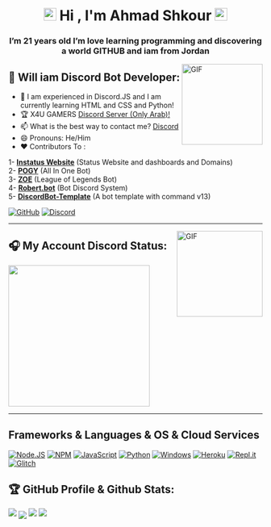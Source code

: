 
<h1 align="center"><img src="https://media.giphy.com/media/hvRJCLFzcasrR4ia7z/giphy.gif" width="25px">  Hi , I'm Ahmad Shkour <img src="https://media.giphy.com/media/hvRJCLFzcasrR4ia7z/giphy.gif" width="25px"> </h1>
<h3 align="center">I’m 21 years old I’m love learning programming and discovering a world GITHUB and iam from Jordan</h3>

<img align="right" alt="GIF" height="160px" src="https://octodex.github.com/images/daftpunktocat-guy.gif" />

## 🤖 Will iam Discord Bot Developer:


- 🌱 I am experienced in Discord.JS and I am currently learning HTML and CSS and Python!
- 🏆 X4U GAMERS [Discord Server (Only Arab)!](https://discord.gg/fQeGHUsb2U)
- 📫 What is the best way to contact me? [Discord](https://discord.com/users/685868171755913293) 
- 😄 Pronouns: He/Him<br>
- ❤ Contributors To :<br>

1- **[Instatus Website](https://github.com/instatushq)** (Status Website and dashboards and Domains)<br>
2- **[POGY](https://pogy.xyz/)** (All In One Bot)<br>
3- **[ZOE](https://zoe-discord-bot.ch/)** (League of Legends Bot)<br>
4- **[Robert.bot](https://top.gg/bot/832216476408217611)** (Bot Discord System)<br>
5- **[DiscordBot-Template](https://github.com/RileCraft/DiscordBot-Template/)** (A bot template with command v13)<br>

[![GitHub](https://img.shields.io/badge/Github-100000?style=for-the-badge&logo=github&logoColor=white)](https://github.com/AhmadShkour71)
[![Discord](https://img.shields.io/badge/Discord-7289DA?style=for-the-badge&logo=discord&logoColor=white)](https://discord.gg/fQeGHUsb2U)


---


<img align="right" alt="GIF" height="170px" src="https://media.giphy.com/media/J5B1Y8QZnzXXbLQIBu/giphy.gif" />

## 🎧 My Account Discord Status: 
 <img src="https://lanyard-profile-readme.vercel.app/api/685868171755913293" height="280">


---


## Frameworks & Languages & OS & Cloud Services
[![Node.JS](https://img.shields.io/badge/Node.js-339933?style=for-the-badge&logo=nodedotjs&logoColor=white)](https://nodejs.org)
[![NPM](https://img.shields.io/badge/npm-CB3837?style=for-the-badge&logo=npm&logoColor=white)](https://npmjs.org)
[![JavaScript](https://img.shields.io/badge/JavaScript-F7DF1E?style=for-the-badge&logo=javascript&logoColor=white)](https://javascript.com)
[![Python](https://img.shields.io/badge/Python-0000FF?&style=for-the-badge&logo=Python&logoColor=white)](https://python.org)
[![Windows](https://img.shields.io/badge/Windows-0078D6?style=for-the-badge&logo=windows&logoColor=white)](https://microsoft.com)
[![Heroku](https://img.shields.io/badge/Heroku-430098?style=for-the-badge&logo=heroku&logoColor=white)](https://heroku.com)
[![Repl.it](https://img.shields.io/badge/replit-667881?style=for-the-badge&logo=replit&logoColor=white)](https://replit.com)
[![Glitch](https://img.shields.io/badge/Glitch-2800ff?style=for-the-badge&logo=glitch&logoColor=white)](https://glitch.com)

## 🏆 GitHub Profile & Github Stats:
<img src="https://github-profile-trophy.vercel.app/?username=AhmadShkour71&column=8&theme=darkhub&no-frame=true&no-bg=true"/>
<img align="center" src="https://github-readme-stats.vercel.app/api?username=AhmadShkour71&show_icons=true&hide_border=true&include_all_commits=true&theme=radical" />
<img src="https://activity-graph.herokuapp.com/graph?username=AhmadShkour71&theme=github"/>

<img src="https://imgur.com/rilHVxA.png"/> 
